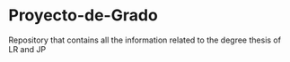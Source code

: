 # Proyecto-de-Grado
 Repository that contains all the information related to the degree thesis of LR and JP
